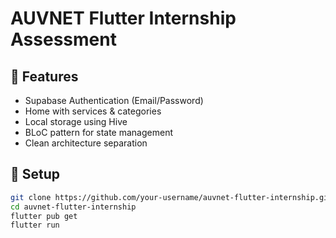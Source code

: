 # AUVNET Flutter Internship Assessment

## 🧩 Features
- Supabase Authentication (Email/Password)
- Home with services & categories
- Local storage using Hive
- BLoC pattern for state management
- Clean architecture separation

## 🚀 Setup

```bash
git clone https://github.com/your-username/auvnet-flutter-internship.git
cd auvnet-flutter-internship
flutter pub get
flutter run
